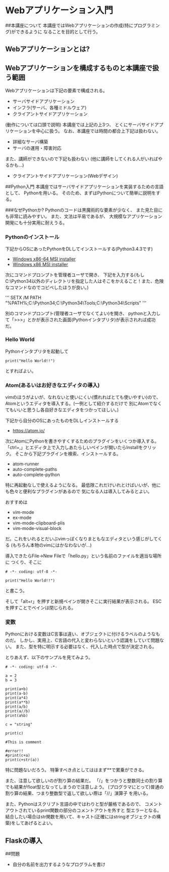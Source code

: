 # Webアプリケーション入門

##本講座について
本講座ではWebアプリケーションの作成(特にプログラミング)ができるように
なることを目的として行う。

## Webアプリケーションとは?

## Webアプリケーションを構成するものと本講座で扱う範囲
Webアプリケーションは下記の要素で構成される。

* サーバサイドアプリケーション
* インフラ(サーバ、各種ミドルウェア)
* クライアントサイドアプリケーション

(動作については口頭で説明)
本講座では上記の上3つ、
とくにサーバサイドアプリケーションを中心に扱う。
なお、本講座では時間の都合上下記は扱わない。

* 詳細なサーバ構築
* サーバの運用・障害対応

また、講師ができないので下記も扱わない
(他に講師をしてくれる人がいればやるかも...)

* クライアントサイドアプリケーション(Webデザイン)

##Python入門
本講座ではサーバサイドアプリケーションを実装するための言語として、
Pythonを用いる。
そのため、まずはPythonについて簡単に説明をする。

###なぜPythonか?
Pythonのコードは黒魔術的な要素が少なく、
また見た目にも非常に読みやすい。
また、文法は平易であるが、
大規模なアプリケーション開発にも十分実用に耐えうる。

### Pythonのインストール
下記からOSにあったPythonをDLしてインストールする(Python3.4.3です)

* [Windows x86-64 MSI installer](https://www.python.org/ftp/python/3.4.3/python-3.4.3.amd64.msi)
* [Windows x86 MSI installer](https://www.python.org/ftp/python/3.4.3/python-3.4.3.msi)

次にコマンドプロンプトを管理者ユーザで開き、
下記を入力する(もしC:\Python34以外のディレクトリを指定した人はそこをかえること！また、危険なコマンドなのでコピペしたほうが良い。)

'''
SETX /M PATH "%PATH%;C:\Python34;C:\Python34\Tools;C:\Python34\Scripts"
'''

別のコマンドプロンプト(管理者ユーザでなくてよい)を開き、
pythonと入力して「>>>」とかが表示された画面(Pythonインタプリタ)が表示されれば成功だ。

### Hello World
Pythonインタプリタを起動して
```
print("Hello World!!")
```
とすればよい。

### Atom(あるいはお好きなエディタの導入)
vimのほうがよいが、なれないと使いにくい(慣れればとても使いやすい)ので、
Atomというエディタを導入する。(一例として紹介するだけで
別にAtomでなくてもいいと思うし各自好きなエディタをつかってほしい。)

下記から自分のOSにあったものをDLしインストールする

* https://atom.io/

次にAtomにPythonを書きやすくするためのプラグインをいくつか導入する。
「ctrl+,」とエディタ上で入力しあたらしいペインが開いたらInstallをクリック。
そこから下記プラグインを検索、インストールする。

* atom-runner
* auto-complete-paths
* auto-complete-python

特に再起動なしで使えるようになる。
最低限これだけいれとけばいいが、他にも色々と便利なプラグインがあるので
気になる人は導入してみるとよい。

おすすめは

* vim-mode
* ex-mode
* vim-mode-clipboard-plis
* vim-mode-visual-block

だ。これをいれるとだいぶvimっぽくなりまともなエディタという感じがしてくる
(もちろん本物のvimにはかなわないが...)

導入できたらFile→New Fileで「hello.py」という名前のファイルを適当な場所に
つくり、そこに
```
# -*- coding: utf-8 -*-

print("Hello World!!")
```
と書こう。

そして「alt+r」を押すと新規ペインが開きそこに実行結果が表示される。
ESCを押すことでペインは閉じられる。

### 変数
Pythonにおける変数はC言事は違い、オブジェクトに付けるラベルのようなものだ。
しかし、実用上、C言語の代入と変わらないという認識をしていて問題ない。
また、型を特に明示する必要はなく、代入した時点で型が決定される。

とりあえず、以下のサンプルを見てみよう。

```
# -*- coding: utf-8 -*-

a = 2
b = 3

print(a+b)
print(a-b)
print(a*4)
print(a**b)
print(a/b)
print(a//b)
print(a%b)

c = "string"

print(c)

#This is comment

#error!!
#print(c+a)
print(c+str(a))
```

特に問題ないだろう。
特筆すべき点としてははまず**で累乗ができる。

また、注意して欲しいのが割り算の結果だ。
「/」をつかうと整数同士の割り算でも結果がfloat型となってしまうので注意しよう。
(プログラマにとって)普通の割り算の結果、つまり整数型で返して欲しい際は「//」演算子
を用いる。

また、Pythonはスクリプト言語の中ではわりと型が厳格であるので、
コメントアウトされているprint関数の部分のコメントアウトを外すと
型エラーとなる。
結合したい場合はstr関数を用いて、キャスト(正確にはstringオブジェクトの構築)をしてあげるとよい。

## Flaskの導入





##問題

- 自分の名前を出力するようなプログラムを書け
